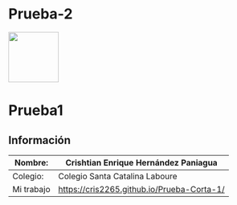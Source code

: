 # Prueba-2

<img width="100px" src="https://jefuentes80.github.io/starup_scl/img/logo_SCL%20(3).png">

# Prueba1

## Información

|  Nombre: | Crishtian Enrique Hernández Paniagua  |
| ------------ | ------------ |
|  Colegio: | Colegio Santa Catalina Laboure  |
|  Mi trabajo | https://cris2265.github.io/Prueba-Corta-1/ |

